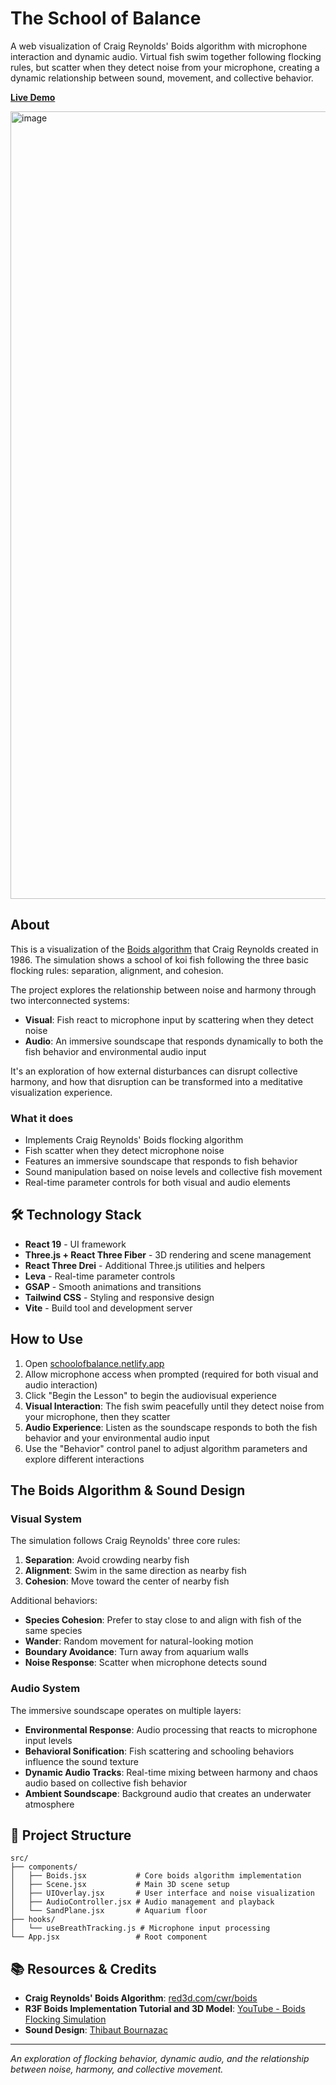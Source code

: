 # The School of Balance

A web visualization of Craig Reynolds' Boids algorithm with microphone interaction and dynamic audio. Virtual fish swim together following flocking rules, but scatter when they detect noise from your microphone, creating a dynamic relationship between sound, movement, and collective behavior.

[**Live Demo**](https://schoolofbalance.netlify.app/)

<img width="1709" height="1260" alt="image" src="https://github.com/user-attachments/assets/036511de-ab65-49b2-844d-600ae70a6561" />

## About

This is a visualization of the [Boids algorithm](https://www.red3d.com/cwr/boids/) that Craig Reynolds created in 1986. The simulation shows a school of koi fish following the three basic flocking rules: separation, alignment, and cohesion.

The project explores the relationship between noise and harmony through two interconnected systems:

- **Visual**: Fish react to microphone input by scattering when they detect noise
- **Audio**: An immersive soundscape that responds dynamically to both the fish behavior and environmental audio input

It's an exploration of how external disturbances can disrupt collective harmony, and how that disruption can be transformed into a meditative visualization experience.

### What it does

- Implements Craig Reynolds' Boids flocking algorithm
- Fish scatter when they detect microphone noise
- Features an immersive soundscape that responds to fish behavior
- Sound manipulation based on noise levels and collective fish movement
- Real-time parameter controls for both visual and audio elements

## 🛠️ Technology Stack

- **React 19** - UI framework
- **Three.js + React Three Fiber** - 3D rendering and scene management
- **React Three Drei** - Additional Three.js utilities and helpers
- **Leva** - Real-time parameter controls
- **GSAP** - Smooth animations and transitions
- **Tailwind CSS** - Styling and responsive design
- **Vite** - Build tool and development server

## How to Use

1. Open [schoolofbalance.netlify.app](https://schoolofbalance.netlify.app/)
2. Allow microphone access when prompted (required for both visual and audio interaction)
3. Click "Begin the Lesson" to begin the audiovisual experience
4. **Visual Interaction**: The fish swim peacefully until they detect noise from your microphone, then they scatter
5. **Audio Experience**: Listen as the soundscape responds to both the fish behavior and your environmental audio input
6. Use the "Behavior" control panel to adjust algorithm parameters and explore different interactions

## The Boids Algorithm & Sound Design

### Visual System

The simulation follows Craig Reynolds' three core rules:

1. **Separation**: Avoid crowding nearby fish
2. **Alignment**: Swim in the same direction as nearby fish
3. **Cohesion**: Move toward the center of nearby fish

Additional behaviors:

- **Species Cohesion**: Prefer to stay close to and align with fish of the same species
- **Wander**: Random movement for natural-looking motion
- **Boundary Avoidance**: Turn away from aquarium walls
- **Noise Response**: Scatter when microphone detects sound

### Audio System

The immersive soundscape operates on multiple layers:

- **Environmental Response**: Audio processing that reacts to microphone input levels
- **Behavioral Sonification**: Fish scattering and schooling behaviors influence the sound texture
- **Dynamic Audio Tracks**: Real-time mixing between harmony and chaos audio based on collective fish behavior
- **Ambient Soundscape**: Background audio that creates an underwater atmosphere

## 🔧 Project Structure

```
src/
├── components/
│   ├── Boids.jsx           # Core boids algorithm implementation
│   ├── Scene.jsx           # Main 3D scene setup
│   ├── UIOverlay.jsx       # User interface and noise visualization
│   ├── AudioController.jsx # Audio management and playback
│   └── SandPlane.jsx       # Aquarium floor
├── hooks/
│   └── useBreathTracking.js # Microphone input processing
└── App.jsx                 # Root component
```

## 📚 Resources & Credits

- **Craig Reynolds' Boids Algorithm**: [red3d.com/cwr/boids](https://www.red3d.com/cwr/boids/)
- **R3F Boids Implementation Tutorial and 3D Model**: [YouTube - Boids Flocking Simulation](https://www.youtube.com/watch?v=WepzbxlYROs)
- **Sound Design**: [Thibaut Bournazac](https://soundcloud.com/lefleuve)

---

_An exploration of flocking behavior, dynamic audio, and the relationship between noise, harmony, and collective movement._
